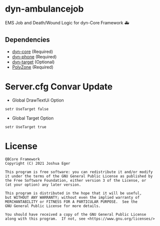 # dyn-ambulancejob
EMS Job and Death/Wound Logic for dyn-Core Framework :ambulance:

## Dependencies
- [dyn-core](https://github.com/qbcore-framework/dyn-core) (Required)
- [dyn-phone](https://github.com/qbcore-framework/dyn-phone) (Required)
- [dyn-target](https://github.com/BerkieBb/dyn-target) (Optional)
- [PolyZone](https://github.com/mkafrin/PolyZone) (Required)

# Server.cfg Convar Update
- Global DrawTextUi Option
```
setr UseTarget false
``` 

- Global Target Option
```
setr UseTarget true
```


# License

    QBCore Framework
    Copyright (C) 2021 Joshua Eger

    This program is free software: you can redistribute it and/or modify
    it under the terms of the GNU General Public License as published by
    the Free Software Foundation, either version 3 of the License, or
    (at your option) any later version.

    This program is distributed in the hope that it will be useful,
    but WITHOUT ANY WARRANTY; without even the implied warranty of
    MERCHANTABILITY or FITNESS FOR A PARTICULAR PURPOSE.  See the
    GNU General Public License for more details.

    You should have received a copy of the GNU General Public License
    along with this program.  If not, see <https://www.gnu.org/licenses/>
